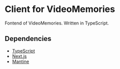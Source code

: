 # Client for VideoMemories

Fontend of VideoMemories. Written in TypeScript.

## Dependencies
- [TypeScript](https://github.com/microsoft/TypeScript)
- [Next.js](https://github.com/vercel/next.js)
- [Mantine](https://github.com/mantinedev/mantine)
